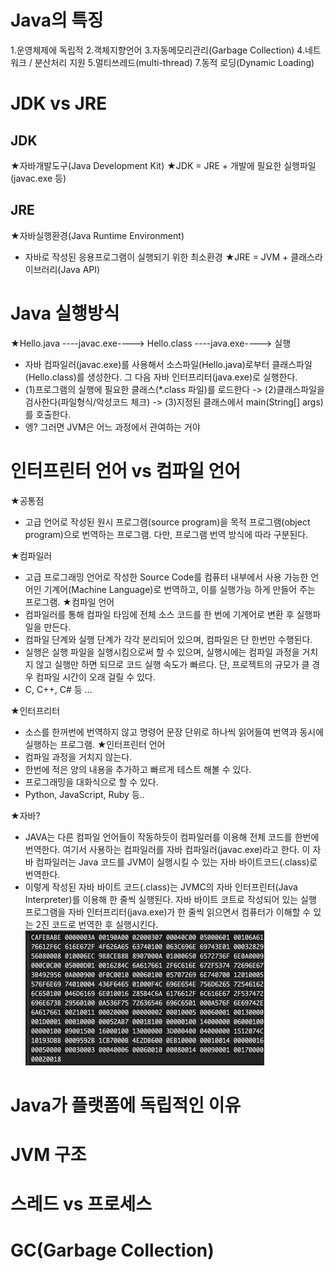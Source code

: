 # Java의 특징
1.운영체제에 독립적
2.객체지향언어
3.자동메모리관리(Garbage Collection)
4.네트워크 / 분산처리 지원
5.멀티쓰레드(multi-thread)
7.동적 로딩(Dynamic Loading)

# JDK vs JRE
## JDK
★자바개발도구(Java Development Kit)
★JDK = JRE + 개발에 필요한 실행파일 (javac.exe 등)

## JRE
★자바실행환경(Java Runtime Environment)
- 자바로 작성된 응용프로그램이 실행되기 위한 최소환경
★JRE = JVM + 클래스라이브러리(Java API)
# Java 실행방식
★Hello.java ----javac.exe----> Hello.class ----java.exe----> 실행
- 자바 컴파일러(javac.exe)를 사용해서 소스파일(Hello.java)로부터 클래스파일(Hello.class)를 생성한다. 그 다음 자바 인터프리터(java.exe)로 실행한다.
- (1)프로그램의 실행에 필요한 클래스(\*.class 파일)를 로드한다 -> (2)클래스파일을 검사한다(파일형식/악성코드 체크) -> (3)지정된 클래스에서 main(String\[] args)를 호출한다.
- 엥? 그러면 JVM은 어느 과정에서 관여하는 거야

# 인터프린터 언어 vs 컴파일 언어
★공통점
- 고급 언어로 작성된 원시 프로그램(source program)을 목적 프로그램(object program)으로 번역하는 프로그램. 다만, 프로그램 번역 방식에 따라 구분된다.

★컴파일러
- 고급 프로그래밍 언어로 작성한 Source Code를 컴퓨터 내부에서 사용 가능한 언어인 기계어(Machine Language)로 번역하고, 이를 실행가능 하게 만들어 주는 프로그램.
★컴파일 언어
- 컴파일러를 통해 컴파일 타임에 전체 소스 코드를 한 번에 기계어로 변환 후 실행파일을 만든다.
- 컴파일 단계와 실행 단계가 각각 분리되어 있으며, 컴파일은 단 한번만 수행된다.
- 실행은 실행 파일을 실행시킴으로써 할 수 있으며, 실행시에는 컴파일 과정을 거치지 않고 실행만 하면 되므로 코드 실행 속도가 빠르다. 단, 프로젝트의 규모가 클 경우 컴파일 시간이 오래 걸릴 수 있다.
- C, C++, C# 등 ...

★인터프리터
- 소스를 한꺼번에 번역하지 않고 명령어 문장 단위로 하나씩 읽어들여 번역과 동시에 실행하는 프로그램.
★인터프린터 언어
- 컴파일 과정을 거치지 않는다.
- 한번에 적은 양의 내용을 추가하고 빠르게 테스트 해볼 수 있다.
- 프로그래밍을 대화식으로 할 수 있다.
-  Python, JavaScript, Ruby 등..

★자바?
- JAVA는 다른 컴파일 언어들이 작동하듯이 컴파일러를 이용해 전체 코드를 한번에 번역한다. 여기서 사용하는 컴파일러를 자바 컴파일러(javac.exe)라고 한다. 이 자바 컴파일러는 Java 코드를 JVM이 실행시킬 수 있는 자바 바이트코드(.class)로 번역한다.
- 이렇게 작성된 자바 바이트 코드(.class)는 JVMC의 자바 인터프린터(Java Interpreter)를 이용해 한 줄씩 실행된다. 자바 바이트 코트로 작성되어 있는 실행 프로그램을 자바 인터프리터(java.exe)가 한 줄씩 읽으면서 컴퓨터가 이해할 수 있는 2진 코드로 번역한 후 실행시킨다.
![](../image/Pasted%20image%2020240417214257.png)
# Java가 플랫폼에 독립적인 이유


# JVM 구조


# 스레드 vs 프로세스


# GC(Garbage Collection)


